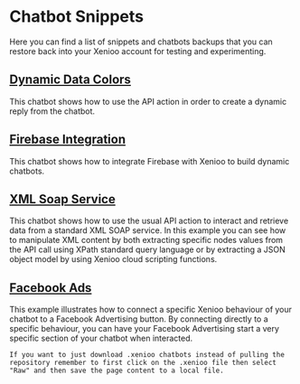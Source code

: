 # Chatbot Snippets

Here you can find a list of snippets and chatbots backups that you can restore back into your Xenioo account for testing and experimenting.

## [Dynamic Data Colors](https://github.com/xenioo/Snippets/tree/master/Chatbots/Dynamic%20Data)

This chatbot shows how to use the API action in order to create a dynamic reply from the chatbot.

## [Firebase Integration](https://github.com/xenioo/Snippets/tree/master/Chatbots/Firebase%20Integration)

This chatbot shows how to integrate Firebase with Xenioo to build dynamic chatbots.


## [XML Soap Service](https://github.com/xenioo/Snippets/tree/master/Chatbots/XML%20SOAP)

This chatbot shows how to use the usual API action to interact and retrieve data from a standard XML SOAP service. In this example you can see how to manipulate XML content by both extracting specific nodes values from the API call using XPath standard query language or by extracting a JSON object model by using Xenioo cloud scripting functions.

## [Facebook Ads](https://github.com/xenioo/Snippets/tree/master/Chatbots/Facebook%20Ads)

This example illustrates how to connect a specific Xenioo behaviour of your chatbot to a Facebook Advertising button. By connecting directly to a specific behaviour, you can have your Facebook Advertising start a very specific section of your chatbot when interacted.

```
If you want to just download .xenioo chatbots instead of pulling the repository remember to first click on the .xenioo file then select "Raw" and then save the page content to a local file.
```